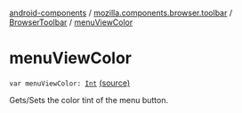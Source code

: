 [android-components](../../index.md) / [mozilla.components.browser.toolbar](../index.md) / [BrowserToolbar](index.md) / [menuViewColor](./menu-view-color.md)

# menuViewColor

`var menuViewColor: `[`Int`](https://kotlinlang.org/api/latest/jvm/stdlib/kotlin/-int/index.html) [(source)](https://github.com/mozilla-mobile/android-components/blob/master/components/browser/toolbar/src/main/java/mozilla/components/browser/toolbar/BrowserToolbar.kt#L130)

Gets/Sets the color tint of the menu button.

